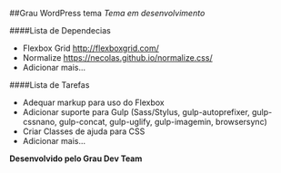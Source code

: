 ##Grau WordPress tema
*Tema em desenvolvimento*

####Lista de Dependecias
* Flexbox Grid http://flexboxgrid.com/
* Normalize https://necolas.github.io/normalize.css/
* Adicionar mais...

####Lista de Tarefas
* Adequar markup para uso do Flexbox
* Adicionar suporte para Gulp (Sass/Stylus, gulp-autoprefixer, gulp-cssnano, gulp-concat, gulp-uglify, gulp-imagemin, browsersync)
* Criar Classes de ajuda para CSS
* Adicionar mais...


**Desenvolvido pelo Grau Dev Team**
